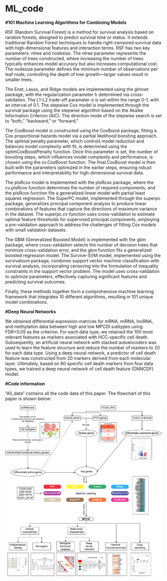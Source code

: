 # ML_code
**#101 Machine Learning Algorithms for Combining Models**

RSF (Random Survival Forest) is a method for survival analysis based on random forests, designed to predict survival time or status. It extends traditional Random Forest techniques to handle right-censored survival data with high-dimensional features and interaction terms. RSF has two key parameters: ntree and nodesize. The ntree parameter represents the number of trees constructed, where increasing the number of trees typically enhances model accuracy but also increases computational cost. The nodesize parameter defines the minimum number of observations per leaf node, controlling the depth of tree growth—larger values result in smaller trees.

The Enet, Lasso, and Ridge models are implemented using the glmnet package, with the regularization parameter λ determined via cross-validation. The L1-L2 trade-off parameter α is set within the range 0-1, with an interval of 0.1. The stepwise Cox model is implemented through the survival package using the stepwise algorithm based on the Akaike Information Criterion (AIC). The direction mode of the stepwise search is set to “both,” “backward,” or “forward.”

The CoxBoost model is constructed using the CoxBoost package, fitting a Cox proportional hazards model via a partial likelihood boosting approach. The optimal penalty parameter, which controls model reduction and balances model complexity with fit, is determined using the optimCoxBoostPenalty function. Once this parameter is set, the number of boosting steps, which influences model complexity and performance, is chosen using the cv.CoxBoost function. The final CoxBoost model is then built with the parameters optimized in the earlier steps, ensuring robust performance and interpretability for high-dimensional survival data.

The plsRcox model is implemented with the plsRcox package, where the cv.plsRcox function determines the number of required components, and the plsRcox function fits a generalized linear model with partial least squares regression. The SuperPC model, implemented through the superpc package, generalizes principal component analysis to produce linear combinations of features that capture the directions of maximum variance in the dataset. The superpc.cv function uses cross-validation to estimate optimal feature thresholds for supervised principal components, employing a pre-validation approach to address the challenges of fitting Cox models with small validation datasets.

The GBM (Generalized Boosted Model) is implemented with the gbm package, where cross-validation selects the number of decision trees that minimize cross-validation error, and the gbm function fits a generalized boosted regression model. The Survive-SVM model, implemented using the survivalsvm package, combines support vector machine classification with survival analysis, incorporating censoring into the formulation of inequality constraints in the support vector problem. The model uses cross-validation to optimize parameters, effectively capturing significant features and predicting survival outcomes.

Finally, these methods together form a comprehensive machine learning framework that integrates 10 different algorithms, resulting in 101 unique model combinations.

**#Deep Neural Networks**

We obtained differential expression matrices for mRNA, miRNA, lncRNA, and methylation data between high and low MPCDI subtypes using FDR<0.05 as the criterion. For each data type, we retained the 100 most relevant features as markers associated with HCC-specific cell death. Subsequently, an artificial neural network with stacked autoencoders was used to learn the feature structure and reduce the number of markers to 20 for each data type. Using a deep neural network, a predictor of cell death feature was constructed from 20 markers derived from each molecular layer. Ultimately, based on 80 specific cell death markers from four data types, we trained a deep neural network of cell death feature (DNNCDF) model.

**#Code information**

“All_data” contains all the code data of this paper. The flowchart of this paper is shown below:

<img src="https://github.com/wanglongxing2020/ML_code/blob/main/all_process.jpg">
